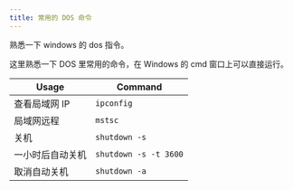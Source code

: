 ```yaml
---
title: 常用的 DOS 命令
---
```


熟悉一下 windows 的 dos 指令。

这里熟悉一下 DOS 里常用的命令，在 Windows 的 cmd 窗口上可以直接运行。

| Usage            | Command               |
| ---------------- | --------------------- |
| 查看局域网 IP    | `ipconfig`            |
| 局域网远程       | `mstsc`               |
| 关机             | `shutdown -s`         |
| 一小时后自动关机 | `shutdown -s -t 3600` |
| 取消自动关机     | `shutdown -a`         |

